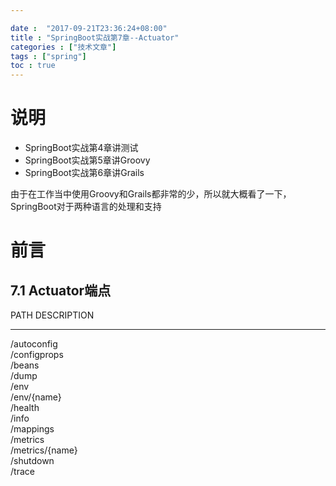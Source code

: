 ```yaml
---

date :  "2017-09-21T23:36:24+08:00" 
title : "SpringBoot实战第7章--Actuator" 
categories : ["技术文章"] 
tags : ["spring"] 
toc : true
---
```



说明
====

-   SpringBoot实战第4章讲测试
-   SpringBoot实战第5章讲Groovy
-   SpringBoot实战第6章讲Grails

由于在工作当中使用Groovy和Grails都非常的少，所以就大概看了一下，SpringBoot对于两种语言的处理和支持

前言
====

7.1 Actuator端点
----------------

  PATH              DESCRIPTION
----------------- -------------
  /autoconfig       
  /configprops      
  /beans            
  /dump             
  /env              
  /env/{name}       
  /health           
  /info             
  /mappings         
  /metrics          
  /metrics/{name}   
  /shutdown         
  /trace            


